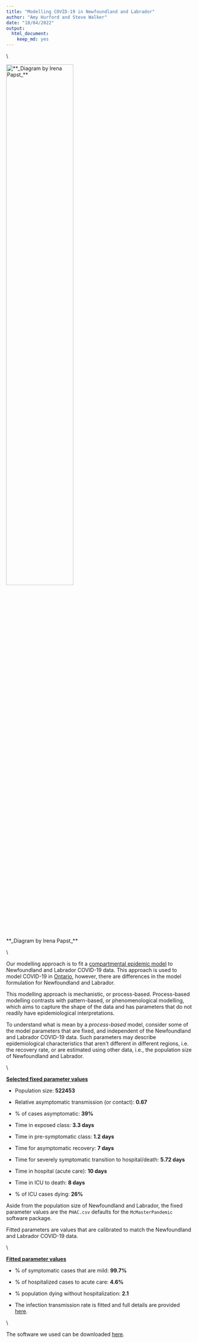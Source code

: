 ```yaml
---
title: "Modelling COVID-19 in Newfoundland and Labrador"
author: "Amy Hurford and Steve Walker"
date: "18/04/2022"
output: 
  html_document: 
    keep_md: yes
---
```




\

<div class="figure">
<img src="/Users/ahurford/Desktop/Work/Research/Research_Projects/2022/nfld-macpan/variant_model/variant_model_files/flowchart1.png" alt="**_Diagram by Irena Papst_**" width="60%" />
<p class="caption">**_Diagram by Irena Papst_**</p>
</div>

\

Our modelling approach is to fit a [compartmental epidemic model](https://mcmasterpandemic.shinyapps.io/mcmasterpandemicshiny/) to Newfoundland and Labrador COVID-19 data. This approach is used to model COVID-19 in [Ontario](https://mac-theobio.github.io/forecasts/outputs/McMasterOntarioForecastsBlog2022-01-26), however, there are differences in the model formulation for Newfoundland and Labrador.

This modelling approach is mechanistic, or process-based. Process-based modelling contrasts with pattern-based, or phenomenological modelling, which aims to capture the shape of the data and has parameters that do not readily have epidemiological interpretations.

To understand what is mean by a _process-based_ model, consider some of the model parameters that are fixed, and independent of the Newfoundland and Labrador COVID-19 data. Such parameters may describe epidemiological characteristics that aren't different in different regions, i.e. the recovery rate, or are estimated using other data, i.e., the population size of Newfoundland and Labrador.



\

**<u>Selected fixed parameter values</u>**

- Population size: **522453**

- Relative asymptomatic transmission (or contact): **0.67**

- % of cases asymptomatic: **39%**

- Time in exposed class: **3.3 days**

- Time in pre-symptomatic class: **1.2 days**

- Time for asymptomatic recovery: **7 days**

- Time for severely symptomatic transition to hospital/death: **5.72 days**

- Time in hospital (acute care): **10 days**

- Time in ICU to death: **8 days**

- % of ICU cases dying: **26%**


Aside from the population size of Newfoundland and Labrador, the fixed parameter values are the `PHAC.csv` defaults for the `McMasterPandemic` software package.

Fitted parameters are values that are calibrated to match the Newfoundland and Labrador COVID-19 data.

\

**<u>Fitted parameter values</u>**

- % of symptomatic cases that are mild: **99.7%**

- % of hospitalized cases to acute care: **4.6%**

- % population dying without hospitalization: **2.1**

- The infection transmission rate is fitted and full details are provided [here](https://rpubs.com/ahurford/891932).

\

The software we used can be downloaded [here](https://github.com/mac-theobio/McMasterPandemic).

















